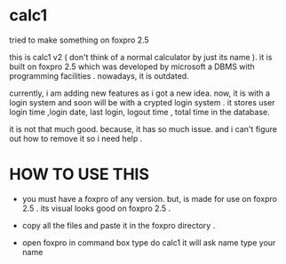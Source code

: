 # calc1
tried to make something on foxpro 2.5 

this is calc1 v2 ( don't think of a normal calculator by just its name ). 
it is built on foxpro 2.5 which was developed by microsoft a DBMS with programming facilities . nowadays, it is outdated.

currently, i am  adding new features as i got a new idea. now, it is with a login system and soon will be with a 
crypted login system . it stores user login time ,login date, last login, logout time , total time in the database.

it is not that much good. because, it has so much issue. and i can't figure out how to remove it so i need help .






# HOW TO USE THIS

* you must have a foxpro of any version. but, is made for use on foxpro 2.5 . its visual looks good on foxpro 2.5 .

* copy all the files and paste it in the foxpro directory .
* open foxpro 
         in command box type do calc1
      it will ask name type your name 
      
      
     

